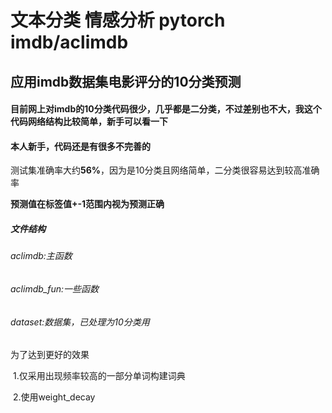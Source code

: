 # 文本分类 情感分析 pytorch imdb/aclimdb

## 应用imdb数据集电影评分的10分类预测

#### 目前网上对imdb的10分类代码很少，几乎都是二分类，不过差别也不大，我这个代码网络结构比较简单，新手可以看一下

#### 本人新手，代码还是有很多不完善的

测试集准确率大约**56%**，因为是10分类且网络简单，二分类很容易达到较高准确率

**预测值在标签值+-1范围内视为预测正确**

##### 文件结构

###### aclimdb:主函数

###### aclimdb_fun:一些函数

###### dataset:数据集，已处理为10分类用



为了达到更好的效果

​	1.仅采用出现频率较高的一部分单词构建词典

​	2.使用weight_decay








